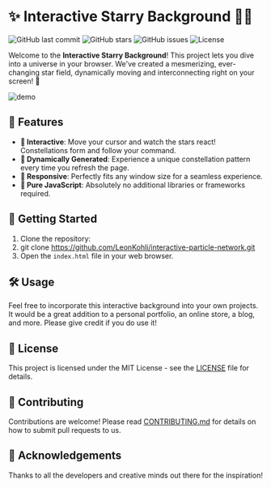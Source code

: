 # ✨ Interactive Starry Background 🚀🌌

![GitHub last commit](https://img.shields.io/github/last-commit/leonkohli/interactive-particle-network)
![GitHub stars](https://img.shields.io/github/stars/leonkohli/interactive-particle-network)
![GitHub issues](https://img.shields.io/github/issues/leonkohli/interactive-particle-network)
![License](https://img.shields.io/github/license/leonkohli/interactive-particle-network)

Welcome to the **Interactive Starry Background**! This project lets you dive into a universe in your browser. We've created a mesmerizing, ever-changing star field, dynamically moving and interconnecting right on your screen! 🌠

![demo](https://github.com/LeonKohli/interactive-particle-network/assets/98176333/05e9b108-9f96-44ab-9d76-18c7007c07aa)


## 🌟 Features

- **👐 Interactive**: Move your cursor and watch the stars react! Constellations form and follow your command.
- **🎲 Dynamically Generated**: Experience a unique constellation pattern every time you refresh the page.
- **📐 Responsive**: Perfectly fits any window size for a seamless experience.
- **🔨 Pure JavaScript**: Absolutely no additional libraries or frameworks required.


## 🚀 Getting Started

1. Clone the repository:
2. git clone https://github.com/LeonKohli/interactive-particle-network.git
3. Open the `index.html` file in your web browser.

## 🛠️ Usage

Feel free to incorporate this interactive background into your own projects. It would be a great addition to a personal portfolio, an online store, a blog, and more. Please give credit if you do use it!

## 📄 License

This project is licensed under the MIT License - see the [LICENSE](LICENSE) file for details.

## 👥 Contributing

Contributions are welcome! Please read [CONTRIBUTING.md](CONTRIBUTING.md) for details on how to submit pull requests to us.

## 🙏 Acknowledgements

Thanks to all the developers and creative minds out there for the inspiration!
